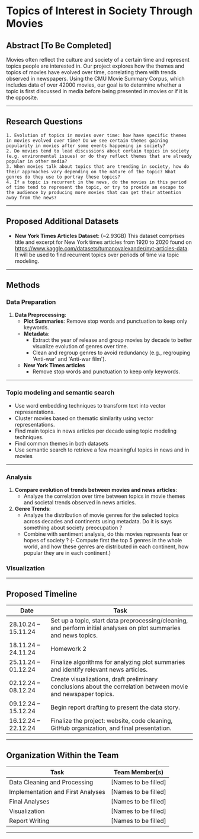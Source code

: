 # Topics of Interest in Society Through Movies

## Abstract [To Be Completed]
Movies often reflect the culture and society of a certain time and represent topics people are interested in. Our project explores how the themes and topics of movies have evolved over time, correlating them with trends observed in newspapers. Using the CMU Movie Summary Corpus, which includes data of over 42000 movies, our goal is to determine whether a topic is first discussed in media before being presented in movies or if it is the opposite.

---

## Research Questions  

    1. Evolution of topics in movies over time: how have specific themes in movies evolved over time? Do we see certain themes gaining popularity in movies after some events happening in society?
    2. Do movies tend to lead discussions about certain topics in society (e.g. environmental issues) or do they reflect themes that are already popular in other media?
    3. When movies talk about topics that are trending in society, how do their approaches vary depending on the nature of the topic? What genres do they use to portray these topics?
    4. If a topic is recurrent in the news, do the movies in this period of time tend to represent the topic, or try to provide an escape to the audience by producing more movies that can get their attention away from the news? 
 

---

## Proposed Additional Datasets  
- **New York Times Articles Dataset**: (~2.93GB)
  This dataset comprises title and excerpt for New York times articles from 1920 to 2020 found on https://www.kaggle.com/datasets/tumanovalexander/nyt-articles-data. It will be used to find recurrent topics over periods of time via topic modeling.
  

---

## Methods  

### Data Preparation  
1. **Data Preprocessing**:  
   - **Plot Summaries**: Remove stop words and punctuation to keep only keywords.  
   - **Metadata**:  
     - Extract the year of release and group movies by decade to better visualize evolution of genres over time.  
     - Clean and regroup genres to avoid redundancy (e.g., regrouping 'Anti-war' and 'Anti-war film').
    - **New York Times articles**
        - Remove stop words and punctuation to keep only keywords.
    

---

### Topic modeling and semantic search  
- Use word embedding techniques to transform text into vector representations.  
- Cluster movies based on thematic similarity using vector representations.
- Find main topics in news articles per decade using topic modeling techniques.
- Find common themes in both datasets
- Use semantic search to retrieve a few meaningful topics in news and in movies

---

### Analysis  

1. **Compare evolution of trends between movies and news articles**:  
   - Analyze the correlation over time between topics in movie themes and societal trends observed in news articles.
2. **Genre Trends**:  
   - Analyze the distribution of movie genres for the selected topics across decades and continents using metadata. Do it is says something about society preocupation ?
   - Combine with sentiment analysis, do this movies represents fear or hopes of society ?
   (- Compute first the top 5 genres in the whole world, and how these genres are distributed in each continent, how popular they are in each continent.)


### Visualization 
    
 

---

## Proposed Timeline  

| **Date**          | **Task**                                                                                     |
|--------------------|---------------------------------------------------------------------------------------------|
| 28.10.24 – 15.11.24 | Set up a topic, start data preprocessing/cleaning, and perform initial analyses on plot summaries and news topics. |
| 18.11.24 – 24.11.24 | Homework 2                                                                                 |
| 25.11.24 – 01.12.24 | Finalize algorithms for analyzing plot summaries and identify relevant news articles.      |
| 02.12.24 – 08.12.24 | Create visualizations, draft preliminary conclusions about the correlation between movie and newspaper topics. |
| 09.12.24 – 15.12.24 | Begin report drafting to present the data story.                                           |
| 16.12.24 – 22.12.24 | Finalize the project: website, code cleaning, GitHub organization, and final presentation.  |

---

## Organization Within the Team  

| **Task**                     | **Team Member(s)**   |
|-------------------------------|----------------------|
| Data Cleaning and Processing  | [Names to be filled] |
| Implementation and First Analyses | [Names to be filled] |
| Final Analyses                | [Names to be filled] |
| Visualization                 | [Names to be filled] |
| Report Writing                | [Names to be filled] |

---
